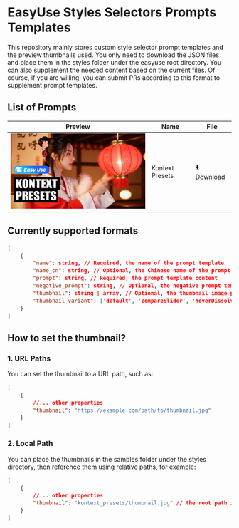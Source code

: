 # EasyUse Styles Selectors Prompts Templates

This repository mainly stores custom style selector prompt templates and the preview thumbnails used. You only need to download the JSON files and place them in the styles folder under the easyuse root directory. You can also supplement the needed content based on the current files. Of course, if you are willing, you can submit PRs according to this format to supplement prompt templates.


## List of Prompts

| Preview | Name | File |
|---------|------|------|
|   ![图片](./preview/kontext_presets.jpg)     |  Kontext Presets    |  [⬇️ Download](https://raw.githubusercontent.com/yolain/EasyUse-Styles-Templates/refs/heads/main/templates/kontext_presets.json)    |



## Currently supported formats

```json
[
    {
        "name": string, // Required, the name of the prompt template
        "name_cn": string, // Optional, the Chinese name of the prompt template
        "prompt": string, // Required, the prompt template content
        "negative_prompt": string, // Optional, the negative prompt template content
        "thumbnail": string | array, // Optional, the thumbnail image path or an array of paths
        "thumbnail_variant": ['default', 'compareSlider', 'hoverDissolve'], // Optional, the thumbnail variant type
    }
]
```

## How to set the thumbnail?

### 1. URL Paths

You can set the thumbnail to a URL path, such as:

```json
[
    {
        //... other properties
        "thumbnail": "https://example.com/path/to/thumbnail.jpg"
    }
]
```

### 2. Local Path

You can place the thumbnails in the samples folder under the styles directory, then reference them using relative paths, for example:

```json
[
    {
        //... other properties
        "thumbnail": "kontext_presets/thumbnail.jpg" // the root path is the samples folder
    }
]
```

